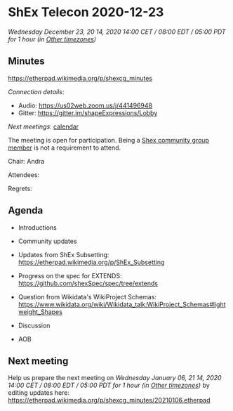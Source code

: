 # ShEx Telecon 2020-12-23
*Wednesday December 23, 20 14, 2020 14:00 CET / 08:00 EDT / 05:00 PDT for 1 hour (in [Other timezones](https://www.timeanddate.com/worldclock/fixedtime.html?msg=ShEx+CG&iso=20201223T14&p1=195&ah=1))*

## Minutes
 https://etherpad.wikimedia.org/p/shexcg_minutes


*Connection details*:

* Audio: https://us02web.zoom.us/j/441496948
* Gitter: https://gitter.im/shapeExpressions/Lobby

*Next meetings*: [calendar](https://calendar.google.com/event?action=TEMPLATE&tmeid=N2VyOGMyYjJnZTVma25qMWhlYWF2YmYycHFfMjAyMDAxMDhUMTMwMDAwWiBtaWNlbGlvLmJlX2FjM2xqNzNqdTA0YTY3OGIwaHRsMXBpamRvQGc&tmsrc=micelio.be_ac3lj73ju04a678b0htl1pijdo%40group.calendar.google.com&scp=ALL)

The meeting is open for participation. Being a [Shex community group member](https://www.w3.org/community/shex/participants) is not a requirement to attend.

Chair: Andra

Attendees: 

Regrets:

## Agenda

* Introductions

* Community updates

* Updates from ShEx Subsetting: https://etherpad.wikimedia.org/p/ShEx_Subsetting

* Progress on the spec for EXTENDS: https://github.com/shexSpec/spec/tree/extends

* Question from Wikidata's WikiProject Schemas: https://www.wikidata.org/wiki/Wikidata_talk:WikiProject_Schemas#lightweight_Shapes
   
* Discussion

* AOB

## Next meeting
Help us prepare the next meeting on 
 *Wednesday January 06, 21 14, 2020 14:00 CET / 08:00 EDT / 05:00 PDT for 1 hour (in [Other timezones](https://www.timeanddate.com/worldclock/fixedtime.html?msg=ShEx+CG&iso=20210106T14&p1=195&ah=1))* by editing updates here:  https://etherpad.wikimedia.org/p/shexcg_minutes/20210106.etherpad
